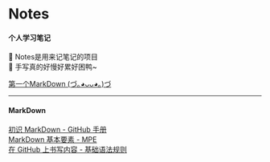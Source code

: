 # Notes
#### 个人学习笔记  
  
📝 Notes是用来记笔记的项目  
🙉 手写真的好慢好累好困鸭~  

[第一个MarkDown (づ｡◕ᴗᴗ◕｡)づ](./myFirstMD.md)  
___
#### MarkDown
[初识 MarkDown - GitHub 手册](https://guides.github.com/features/mastering-markdown/)  
[MarkDown 基本要素 - MPE](https://shd101wyy.github.io/markdown-preview-enhanced/#/zh-cn/markdown-basics)  
[在 GitHub 上书写内容 - 基础语法规则](https://docs.github.com/cn/github/writing-on-github/getting-started-with-writing-and-formatting-on-github/basic-writing-and-formatting-syntax)  
